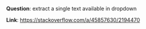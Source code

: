 **Question**: extract a single text available in dropdown

**Link**: https://stackoverflow.com/a/45857630/2194470
